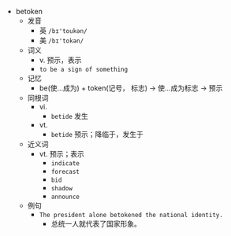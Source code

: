 - betoken
  - 发音
    - 英 `/bɪ'toukən/`
    - 美 `/bɪ'tokən/`
  - 词义
    - v. 预示，表示
    - `to be a sign of something`
  - 记忆
    - be(使…成为) + token(记号， 标志) → 使…成为标志 → 预示
  - 同根词
    - vi.
      - `betide` 发生
    - vt.
      - `betide` 预示；降临于，发生于
  - 近义词
    - vt. 预示；表示
      - `indicate`
      - `forecast`
      - `bid`
      - `shadow`
      - `announce`
  - 例句
    - `The president alone betokened the national identity.`
      - 总统一人就代表了国家形象。

